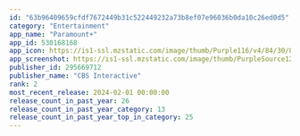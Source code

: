 ```yaml
---
id: "63b96409659cfdf7672449b31c522449232a73b8ef07e96036b0da10c26ed0d5"
category: "Entertainment"
app_name: "Paramount+"
app_id: 530168168
app_icon: https://is1-ssl.mzstatic.com/image/thumb/Purple116/v4/84/30/82/8430821d-7e3d-a9df-b248-3fe5071f69b6/P_U002bAppIcon-0-1x_U007emarketing-0-7-0-85-220-0.png/1024x1024bb.png
app_screenshot: https://is1-ssl.mzstatic.com/image/thumb/PurpleSource126/v4/eb/1b/59/eb1b59a6-3a47-4fdc-b05c-684567c632b1/599c0859-a3b4-41ab-8f30-36797f4fc69d_1-PPlus-SS-iPhone12-ShowPage-Halo-1242x2688.jpg/1242x2688bb.png
publisher_id: 295669712
publisher_name: "CBS Interactive"
rank: 2
most_recent_release: 2024-02-01 00:00:00
release_count_in_past_year: 26
release_count_in_past_year_category: 13
release_count_in_past_year_top_in_category: 25
---
```

